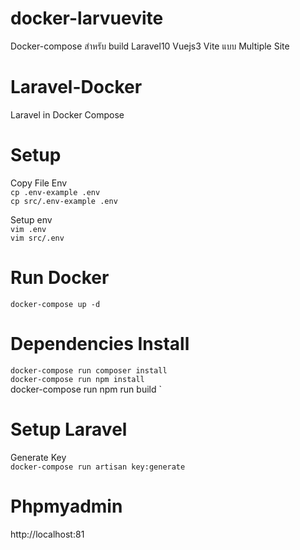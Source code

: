 # docker-larvuevite
Docker-compose สำหรับ build Laravel10 Vuejs3 Vite แบบ Multiple Site

# Laravel-Docker
Laravel in Docker Compose

# Setup

Copy File Env  
`
cp .env-example .env
`  
`
cp src/.env-example .env
`

Setup env  
`
vim .env
`  
`
vim src/.env
`  

# Run Docker  
`
docker-compose up -d
`

# Dependencies Install
`
docker-compose run composer install
`  
`
docker-compose run npm install
`  
docker-compose run npm run build
` 

# Setup Laravel
Generate Key  
`
docker-compose run artisan key:generate
`

# Phpmyadmin 
http://localhost:81
